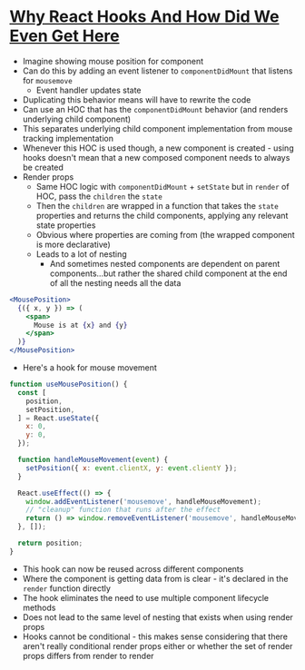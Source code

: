 # [Why React Hooks And How Did We Even Get Here](https://medium.freecodecamp.org/why-react-hooks-and-how-did-we-even-get-here-aa5ed5dc96af)

* Imagine showing mouse position for component
* Can do this by adding an event listener to `componentDidMount` that listens for `mousemove`
  * Event handler updates state
* Duplicating this behavior means will have to rewrite the code
* Can use an HOC that has the `componentDidMount` behavior (and renders underlying child component)
* This separates underlying child component implementation from mouse tracking implementation
* Whenever this HOC is used though, a new component is created - using hooks doesn't mean that a new composed component needs to always be created
* Render props
  * Same HOC logic with `componentDidMount` + `setState` but in `render` of HOC, pass the `children` the `state`
  * Then the `children` are wrapped in a function that takes the `state` properties and returns the child components, applying any relevant state properties
  * Obvious where properties are coming from (the wrapped component is more declarative)
  * Leads to a lot of nesting
    * And sometimes nested components are dependent on parent components...but rather the shared child component at the end of all the nesting needs all the data

```jsx
<MousePosition>
  {({ x, y }) => (
    <span>
      Mouse is at {x} and {y}
    </span>
  )}
</MousePosition>
```

* Here's a hook for mouse movement

```javascript
function useMousePosition() {
  const [
    position,
    setPosition,
  ] = React.useState({
    x: 0,
    y: 0,
  });

  function handleMouseMovement(event) {
    setPosition({ x: event.clientX, y: event.clientY });
  }

  React.useEffect(() => {
    window.addEventListener('mousemove', handleMouseMovement);
    // "cleanup" function that runs after the effect
    return () => window.removeEventListener('mousemove', handleMouseMovement);
  }, []);

  return position;
}
```

* This hook can now be reused across different components
* Where the component is getting data from is clear - it's declared in the `render` function directly
* The hook eliminates the need to use multiple component lifecycle methods
* Does not lead to the same level of nesting that exists when using render props
* Hooks cannot be conditional - this makes sense considering that there aren't really conditional render props either or whether the set of render props differs from render to render
